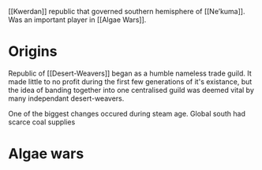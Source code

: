 [[Kwerdan]] republic that governed southern hemisphere of [[Ne’kuma]]. Was an important player in [[Algae Wars]].

# Origins
Republic of [[Desert-Weavers]] began as a humble nameless trade guild. It made little to no profit during the first few generations of it's existance, but the idea of banding together into one centralised guild was deemed vital by many independant desert-weavers.

One of the biggest changes occured during steam age. Global south had scarce coal supplies 
# Algae wars